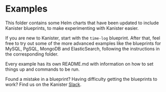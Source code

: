 # Examples

This folder contains some Helm charts that have been updated to include Kanister
blueprints, to make experimenting with Kanister easier.

If you are new to Kanister, start with the `time-log` blueprint. After that,
feel free to try out some of the more advanced examples like the blueprints for
MySQL, PgSQL, MongoDB and ElasticSearch, following the instructions in the corresponding folder.

Every example has its own README.md with information on how to set things up and
commands to be run.

Found a mistake in a blueprint? Having difficulty getting the blueprints to
work? Find us on the Kanister [Slack](www.kanisterio.slack.com).

